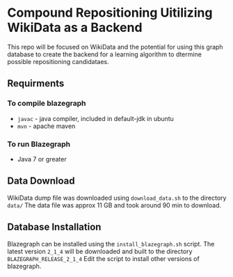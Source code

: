 # Compound Repositioning Uitilizing WikiData as a Backend

This repo will be focused on WikiData and the potential for using this graph
database to create the backend for a learning algorithm to dtermine possible
repositioning candidataes.

## Requirments

### To compile blazegraph

- `javac` - java compiler, included in default-jdk in ubuntu
- `mvn` - apache maven

### To run Blazegraph

- Java 7 or greater

## Data Download

WikiData dump file was downloaded using `download_data.sh` to the directory `data/`
The data file was approx 11 GB and took around 90 min to download.

## Database Installation

Blazegraph can be installed using the `install_blazegraph.sh` script. The latest
version `2_1_4` will be downloaded and built to the directory `BLAZEGRAPH_RELEASE_2_1_4`
Edit the script to install other versions of blazegraph.
